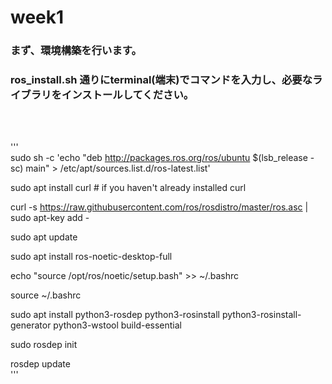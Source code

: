 # week1

### まず、環境構築を行います。

### ros_install.sh 通りにterminal(端末)でコマンドを入力し、必要なライブラリをインストールしてください。
<br>
<br>

'''  
sudo sh -c 'echo "deb http://packages.ros.org/ros/ubuntu $(lsb_release -sc) main" > /etc/apt/sources.list.d/ros-latest.list'

sudo apt install curl # if you haven't already installed curl

curl -s https://raw.githubusercontent.com/ros/rosdistro/master/ros.asc | sudo apt-key add -

sudo apt update

sudo apt install ros-noetic-desktop-full

echo "source /opt/ros/noetic/setup.bash" >> ~/.bashrc

source ~/.bashrc

sudo apt install python3-rosdep python3-rosinstall python3-rosinstall-generator python3-wstool build-essential

sudo rosdep init

rosdep update  
'''
